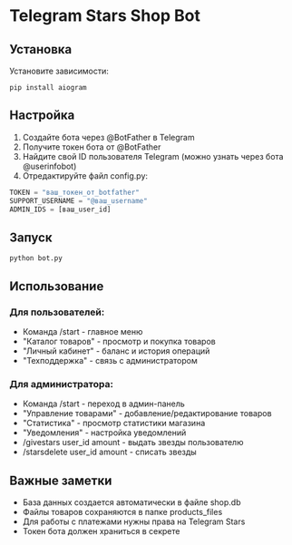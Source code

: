 # Telegram Stars Shop Bot

## Установка

Установите зависимости:
```
pip install aiogram
```

## Настройка

1. Создайте бота через @BotFather в Telegram
2. Получите токен бота от @BotFather
3. Найдите свой ID пользователя Telegram (можно узнать через бота @userinfobot)
4. Отредактируйте файл config.py:

```python
TOKEN = "ваш_токен_от_botfather"
SUPPORT_USERNAME = "@ваш_username"
ADMIN_IDS = [ваш_user_id]
```

## Запуск

```
python bot.py
```

## Использование

### Для пользователей:
- Команда /start - главное меню
- "Каталог товаров" - просмотр и покупка товаров
- "Личный кабинет" - баланс и история операций
- "Техподдержка" - связь с администратором

### Для администратора:
- Команда /start - переход в админ-панель
- "Управление товарами" - добавление/редактирование товаров
- "Статистика" - просмотр статистики магазина
- "Уведомления" - настройка уведомлений
- /givestars user_id amount - выдать звезды пользователю
- /starsdelete user_id amount - списать звезды

## Важные заметки

- База данных создается автоматически в файле shop.db
- Файлы товаров сохраняются в папке products_files
- Для работы с платежами нужны права на Telegram Stars
- Токен бота должен храниться в секрете
